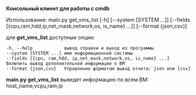 **Консольный клиент для работы с cmdb**

Использование: main.py get_vms_list [-h] [--system [SYSTEM ...]] [--fields [{cpu,ram,hdd,ip,net_mask,network,os, is_name} ...]] [--format {json,csv}]

для **get_vms_list** доступные опции:

    -h, --help            вывод справки и выход из программы
    --system [SYSTEM ...] имя информационной системы
    --fields [{cpu, ram,hdd, ip,net_mask,network,os, is_name} ...] Включить вывод дополнительной информации о ВМ                   
    --format {json,csv}   Управление форматом вывод отчета: json или [csv]



**main.py get_vms_list** выведет информацию по всем ВМ: host_name,vcpu,ram,ip